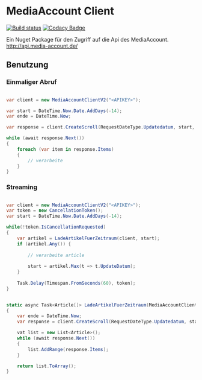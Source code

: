 # MediaAccount Client

[![Build status](https://ci.appveyor.com/api/projects/status/69ia7yqncekogjdx?svg=true)](https://ci.appveyor.com/project/ChristianKrowiorsch/mediaaccount-client)
[![Codacy Badge](https://app.codacy.com/project/badge/Grade/92eec029e6d6437cb44ef7c8f784d8d3)](https://app.codacy.com/gh/CKrowiorsch/mediaaccount-client/dashboard)

Ein Nuget Package für den Zugriff auf die Api des MediaAccount. <http://api.media-account.de/>

## Benutzung

### Einmaliger Abruf

```csharp

var client = new MediaAccountClientV2("<APIKEY>");

var start = DateTime.Now.Date.AddDays(-14);
var ende = DateTime.Now;

var response = client.CreateScroll(RequestDateType.Updatedatum, start, ende);

while (await response.Next()) 
{
    foreach (var item in response.Items)
    {
        // verarbeite
    }
}

```

### Streaming

```csharp

var client = new MediaAccountClientV2("<APIKEY>");
var token = new CancellationToken();
var start = DateTime.Now.Date.AddDays(-14);

while(!token.IsCancellationRequested)
{
    var artikel = LadeArtikelFuerZeitraum(client, start);
    if (artikel.Any()) {
        
        // verarbeite article
        
        start = artikel.Max(t => t.UpdateDatum);
    }
    
    Task.Delay(Timespan.FromSeconds(60), token);
}


static async Task<Article[]> LadeArtikelFuerZeitraum(MediaAccountClientV2 client, DateTime start) 
{
    var ende = DateTime.Now;
    var response = client.CreateScroll(RequestDateType.Updatedatum, start, ende);

    vat list = new List<Article>();
    while (await response.Next()) 
    {
        list.AddRange(response.Items);
    }

    return list.ToArray();
}


```
